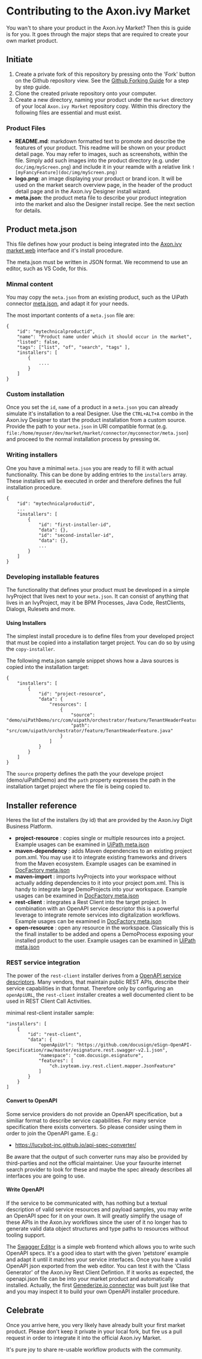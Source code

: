 # Contributing to the Axon.ivy Market

You wan't to share your product in the Axon.ivy Market? Then this is guide is for you. It goes through the major steps that are required to create your own market product.

## Initiate

1. Create a private fork of this repository by pressing onto the 'Fork' button on the Github repository view. See the [Github Forking Guide](https://guides.github.com/activities/forking/) for a step by step guide.
1. Clone the created private repository onto your computer.
1. Create a new directory, naming your product under the `market` directory of your local `Axon.ivy Market` repository copy. Within this directory the following files are essential and must exist.

### Product Files

- **README.md**: markdown formatted text to promote and describe the features of your product. This readme will be shown on your product detail page.
  You may refer to images, such as screenshots, within the file. Simply add such images into the product directory (e.g. under ``doc/img/myScreen.png``)
  and include it in your reamde with a relative link ```![myFancyFeature](doc/img/myScreen.png)```
- **logo.png**: an image displaying your product or brand icon. It will be used on the market search overview page, in the header of the product detail page and in the Axon.ivy Designer install wizard.
- **meta.json**: the product meta file to describe your product integration into the market and also the Designer install recipe. See the next section for details.


## Product meta.json

This file defines how your product is being integrated into the [Axon.ivy market web](https://market.axonivy.com) interface and it's install procedure. 

The meta.json must be written in JSON format. We recommend to use an editor, such as VS Code, for this.

### Minmal content

You may copy the `meta.json` from an existing product, such as the UiPath connector [meta.json](../market/connector/uipath/meta.json), and adapt it for your needs.

The most important contents of a `meta.json` file are:

```
{
	"id": "mytechnicalproductid",
	"name": "Product name under which it should occur in the market",
	"listed": false,
	"tags": ["list", "of", "search", "tags" ],
	"installers": [
		{
			....
		}
	]
}
```

### Custom installation

Once you set the `id`, `name` of a product in a `meta.json` you can already simulate it's installation to a real Designer. Use the `CTRL+ALT+A` combo in the Axon.ivy Designer to start the product installation from a custom source. Provide the path to your `meta.json` in URI compatible format (e.g. `file:/home/myuser/dev/market/market/connector/myconnector/meta.json`) and proceed to the normal installation process by pressing `OK`.


### Writing installers

One you have a minimal `meta.json` you are ready to fill it with actual functionality. This can be done by adding entries to the `installers` array. These installers will be executed in order and therefore defines the full installation procedure.

```
{
	"id": "mytechnicalproductid",
	...
	"installers": [
		{
			"id": "first-installer-id",
			"data": {},
			"id": "second-installer-id",
			"data": {},
            ...
		}
	]
}
```

### Developing installable features

The functionality that defines your product must be developed in a simple IvyProject that lives next to your `meta.json`. It can consist of anything that lives in an IvyProject, may it be BPM Processes, Java Code, RestClients, Dialogs, Rulesets and more.

#### Using Installers

The simplest install procedure is to define files from your developed project that 
must be copied into a installation target project. You can do so by using the `copy-installer`. 

The following meta.json sample snippet shows how a Java sources is copied into the installation target:


```
{
	"installers": [
		{
			"id": "project-resource",
			"data": {
				"resources": [
					{
						"source": "demo/uiPathDemo/src/com/uipath/orchestrator/feature/TenantHeaderFeature.java",
						"path": "src/com/uipath/orchestrator/feature/TenantHeaderFeature.java"
					}
				]
			}
		}
	]
}
```

The `source` property defines the path the your develope project (demo/uiPathDemo) and the `path` property expresses the path in the installation target project where the file is being copied to.


## Installer reference

Heres the list of the installers (by id) that are provided by the Axon.ivy Digit Business Platform.

- **project-resource** : copies single or multiple resources into a project. Example usages can be examined in [UiPath meta.json](../market/connector/uipath/meta.json)
- **maven-dependency** : adds Maven dependencies to an existing project pom.xml. You may use it to integrate existing frameworks and drivers from the Maven ecosystem. Example usages can be examined in [DocFactory meta.json](../market/doc-factory/meta.json)
- **maven-import** : imports IvyProjects into your workspace without actually adding dependencies to it into your project pom.xml. This is handy to integrate large DemoProjects into your workspace. Example usages can be examined in [DocFactory meta.json](../market/doc-factory/meta.json)
- **rest-client** : integrates a Rest Client into the target project. In combination with an OpenAPI service descriptor this is a powerful leverage to integrate remote services into digitalization workflows. Example usages can be examined in [DocFactory meta.json](../market/doc-factory/meta.json)
- **open-resource** : open any resource in the workspace. Classically this is the finall installer to be added and opens a DemoProcess exposing your installed product to the user. Example usages can be examined in [UiPath meta.json](../market/connector/uipath/meta.json)

### REST service integration

The power of the `rest-client` installer derives from a [OpenAPI service descriptors](https://swagger.io/specification/). Many vendors, that maintain public REST APIs, describe their service capabilities in that format. Therefore only by configuring an `openApiURL`, the `rest-client` installer creates a well documented client to be used in REST Client Call Activities.

minimal rest-client installer sample:
```
"installers": [
	{
		"id": "rest-client",
		"data": {
			"openApiUrl": "https://github.com/docusign/eSign-OpenAPI-Specification/raw/master/esignature.rest.swagger-v2.1.json",
			"namespace": "com.docusign.esignature",
			"features": [
				"ch.ivyteam.ivy.rest.client.mapper.JsonFeature"
			]
		}
	}
]
```

#### Convert to OpenAPI

Some service providers do not provide an OpenAPI specification, but a similiar format to describe service capabilities. For many service specification there exists converters. So please consider using them in order to join the OpenAPI game. E.g.:

- https://lucybot-inc.github.io/api-spec-converter/

Be aware that the output of such converter runs may also be provided by third-parties and not the official maintainer. Use your favourite internet search provider to look for these and maybe the spec already describes all interfaces you are going to use.

#### Write OpenAPI

If the service to be communicated with, has nothing but a textual description of valid service resources and payload samples, you may write an OpenAPI spec for it on your own. It will greatly simplify the usage of these APIs in the Axon.ivy workflows since the user of it no longer has to generate valid data object structures and type paths to resources without tooling support.

The [Swagger Editor](http://editor.swagger.io/) is a simple web frontend which allows you to write such OpenAPI specs. It's a good idea to start with the given 'petstore' example and adapt it until it matches your service interfaces. Once you have a valid OpenAPI json exported from the web editor. You can test it with the 'Class Generator' of the Axon.ivy Rest Client Defintion. If it works as expected, the openapi.json file can be into your market product and automatically installed. 
Actually, the first [Genederize.io connector](../market/connector/genderize/meta.json)
was built just like that and you may inspect it to build your own OpenAPI installer procedure.

## Celebrate

Once you arrive here, you very likely have already built your first market product. Please don't keep it private in your local fork, but fire us a pull request in order to integrate it into the official Axon.ivy Market.

It's pure joy to share re-usable workflow products with the community.
